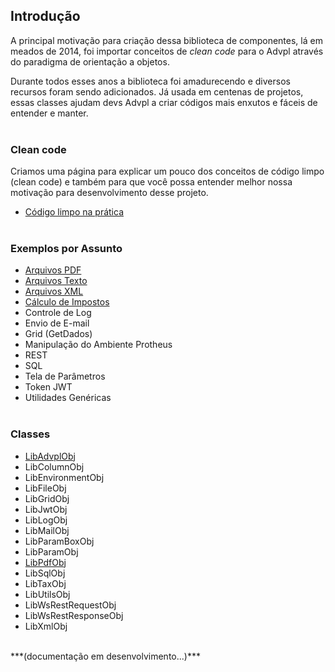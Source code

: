 ## Introdução

A principal motivação para criação dessa biblioteca de componentes, lá em meados de 2014, 
foi importar conceitos de *clean code* para o Advpl através do paradigma de orientação a objetos.

Durante todos esses anos a biblioteca foi amadurecendo e diversos recursos foram sendo adicionados. 
Já usada em centenas de projetos, essas classes ajudam devs Advpl a criar códigos mais enxutos e fáceis 
de entender e manter.
<br/><br/>

### Clean code

Criamos uma página para explicar um pouco dos conceitos de código limpo (clean code) e também para que você 
possa entender melhor nossa motivação para desenvolvimento desse projeto.

- [Código limpo na prática](samples/clean-code)
<br/><br/>

### Exemplos por Assunto

- [Arquivos PDF](samples/pdf)
- [Arquivos Texto](samples/file)
- [Arquivos XML](samples/xml)
- [Cálculo de Impostos](samples/tax)
- Controle de Log
- Envio de E-mail
- Grid (GetDados)
- Manipulação do Ambiente Protheus
- REST
- SQL
- Tela de Parâmetros
- Token JWT
- Utilidades Genéricas
<br/><br/>

### Classes

- [LibAdvplObj](classes/main)
- LibColumnObj
- LibEnvironmentObj
- LibFileObj
- LibGridObj
- LibJwtObj
- LibLogObj
- LibMailObj
- LibParamBoxObj
- LibParamObj
- [LibPdfObj](classes/pdf)
- LibSqlObj
- LibTaxObj
- LibUtilsObj
- LibWsRestRequestObj
- LibWsRestResponseObj
- LibXmlObj

<br/>
***(documentação em desenvolvimento...)***